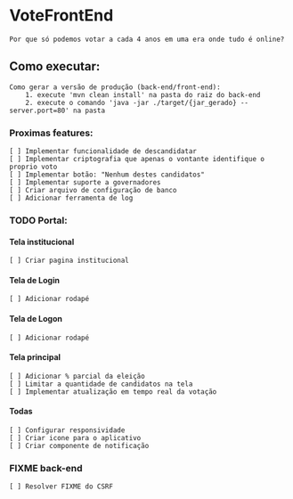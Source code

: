 # VoteFrontEnd
	Por que só podemos votar a cada 4 anos em uma era onde tudo é online?

## Como executar:
	Como gerar a versão de produção (back-end/front-end):
		1. execute 'mvn clean install' na pasta do raiz do back-end
		2. execute o comando 'java -jar ./target/{jar_gerado} --server.port=80' na pasta

### Proximas features:
	[ ] Implementar funcionalidade de descandidatar
	[ ] Implementar criptografia que apenas o vontante identifique o proprio voto
	[ ] Implementar botão: "Nenhum destes candidatos"
    [ ] Implementar suporte a governadores
   	[ ] Criar arquivo de configuração de banco
	[ ] Adicionar ferramenta de log

### TODO Portal:
#### Tela institucional		
	[ ] Criar pagina institucional

#### Tela de Login
	[ ] Adicionar rodapé	

#### Tela de Logon
	[ ] Adicionar rodapé	

#### Tela principal
	[ ] Adicionar % parcial da eleição
	[ ] Limitar a quantidade de candidatos na tela
	[ ] Implementar atualização em tempo real da votação
#### Todas
	[ ] Configurar responsividade
	[ ] Criar icone para o aplicativo
	[ ] Criar componente de notificação

### FIXME back-end
	[ ] Resolver FIXME do CSRF
